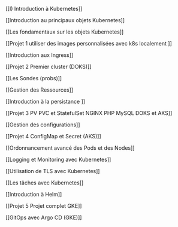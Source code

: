 
[[I) Introduction à Kubernetes]]

[[Introduction au principaux objets Kubernetes]]

[[Les fondamentaux sur les objets Kubernetes]]

[[Projet 1 utiliser des images personnalisées avec k8s localement ]]

[[Introduction aux Ingress]]

[[Projet 2 Premier cluster (DOKS)]]

[[Les Sondes (probs)]]

[[Gestion des Ressources]]

[[Introduction à la persistance ]]

[[Projet 3 PV PVC et StatefulSet NGINX PHP MySQL DOKS et AKS]]

[[Gestion des configurations]]

[[Projet 4 ConfigMap et Secret (AKS)]]

[[Ordonnancement avancé des Pods et des Nodes]]

[[Logging et Monitoring avec Kubernetes]]

[[Utilisation de TLS avec Kubernetes]]

[[Les tâches avec Kubernetes]]

[[Introduction à Helm]]

[[Projet 5 Projet complet GKE]]

[[GitOps avec Argo CD (GKE)]]